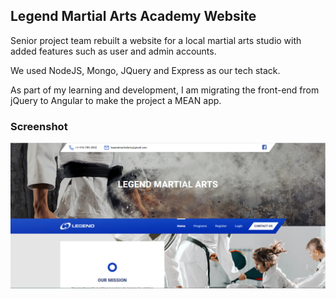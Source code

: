 
## Legend Martial Arts Academy Website
<p>Senior project team rebuilt a website for a local martial arts studio with added features such as user and admin accounts. </p>
<p>We used NodeJS, Mongo, JQuery and Express as our tech stack. </p>
<p>As part of my learning and development, I am migrating the front-end from jQuery to Angular to make the project a MEAN app.

### Screenshot
![Screenshot](https://github.com/Deserlo/Legend/blob/master/legend.jpg)

